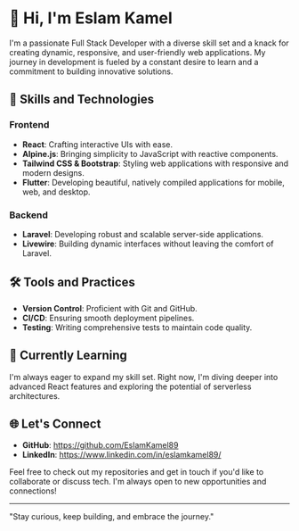 # 👋 Hi, I'm Eslam Kamel

I'm a passionate Full Stack Developer with a diverse skill set and a knack for creating dynamic, responsive, and user-friendly web applications. 
My journey in development is fueled by a constant desire to learn and a commitment to building innovative solutions.

## 🚀 Skills and Technologies

### Frontend

- **React**: Crafting interactive UIs with ease.
- **Alpine.js**: Bringing simplicity to JavaScript with reactive components.
- **Tailwind CSS & Bootstrap**: Styling web applications with responsive and modern designs.
- **Flutter**: Developing beautiful, natively compiled applications for mobile, web, and desktop.

### Backend

- **Laravel**: Developing robust and scalable server-side applications.
- **Livewire**: Building dynamic interfaces without leaving the comfort of Laravel.

## 🛠️ Tools and Practices

- **Version Control**: Proficient with Git and GitHub.
- **CI/CD**: Ensuring smooth deployment pipelines.
- **Testing**: Writing comprehensive tests to maintain code quality.

## 🌱 Currently Learning

I'm always eager to expand my skill set. Right now, I'm diving deeper into advanced React features and exploring the potential of serverless architectures.

## 🌐 Let's Connect

- **GitHub**:   https://github.com/EslamKamel89
- **LinkedIn**: https://www.linkedin.com/in/eslamkamel89/

Feel free to check out my repositories and get in touch if you'd like to collaborate or discuss tech. I'm always open to new opportunities and connections!

---

"Stay curious, keep building, and embrace the journey."



